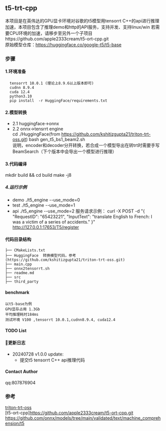 
## t5-trt-cpp
本项目是在英伟达的GPU显卡环境对谷歌的t5模型用tensorrt C++的api进行推理加速，本项目包含了推理demo和http的API服务，支持并发、支持linux/win 
若需要CPU环境的加速，请移步至另外一个子项目https://github.com/apple2333cream/t5-ort-cpp.git  
原始模型仓库：https://huggingface.co/google-t5/t5-base   
### 步骤   
#### 1.环境准备
      tensorrt 10.0.1 (理论上8.9.6以上版本即可)
      cudnn 8.9.4
      cuda 12.4
      python3.10
      pip install  -r HuggingFace/requirements.txt
#### 2.模型转换   
  - 2.1 huggingface->onnx   
  - 2.2 onnx->tensrrt engine   
    cd ./HuggingFace(from https://github.com/kshitizgupta21/triton-trt-oss.git)
    bash gen_t5_bs1_beam2.sh   
    说明，encoder和decoder分开转换，若合成一个模型导出在转trt时需要手写BeamSearch（下个版本中会导出一个模型进行推理）
  
#### 3.代码编译  
  mkdir build && cd build 
  make  -j8  

##### 4.运行示例  
   - demo ./t5_engine --use_mode=0
   - test ./t5_engine --use_mode=1
   - api ./t5_engine --use_mode=2
     服务请求示例： 
    curl -X POST -d "{ "RequestID": "65423221", "InputText": "translate English to French: I was a victim of a series of accidents." }" http://127.0.0.1:17653/T5/register  

#### 代码目录结构
    ├── CMakeLists.txt
    ├── HuggingFace  转换模型代码，参考 (https://github.com/kshitizgupta21/triton-trt-oss.git)
    ├── main.cpp
    ├── onnx2tensorrt.sh
    ├── readme.md
    ├── src 
    ├── third_party

#### benchmark
    以t5-base为例
    GPU显存占用 1.3Gb  
    平均推理耗时184ms 
    测试环境 V100 ,tensorrt 10.0.1,cudnn8.9.4, cuda12.4

#### TODO List 


#### 📣更新日志

- 20240728 v1.0.0 update:
  - 提交t5 tensorrt C++ api推理代码

#### Contact Author
qq:807876904 

### 参考
[triton-trt-oss](https://github.com/kshitizgupta21/triton-trt-oss.git)  
[t5-ort-cpp]https://github.com/apple2333cream/t5-ort-cpp.git
https://github.com/onnx/models/tree/main/validated/text/machine_comprehension/t5